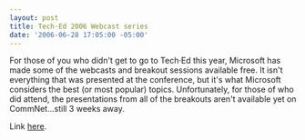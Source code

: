 ```yaml
---
layout: post
title: Tech·Ed 2006 Webcast series
date: '2006-06-28 17:05:00 -05:00'
---
```


For those of you who didn't get to go to Tech·Ed this year, Microsoft has made some of the webcasts and breakout sessions available free. It isn't everything that was presented at the conference, but it's what Microsoft considers the best (or most popular) topics. Unfortunately, for those of who did attend, the presentations from all of the breakouts aren't available yet on CommNet...still 3 weeks away.

Link [here](http://www.msteched.com/content/webcasts.aspx).
